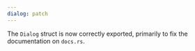 ```yaml
---
dialog: patch
---
```


The `Dialog` struct is now correctly exported, primarily to fix the documentation on `docs.rs`.